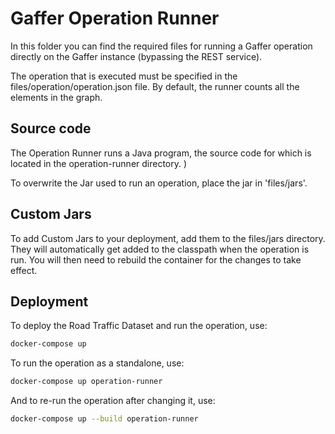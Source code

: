 Gaffer Operation Runner
========================
In this folder you can find the required files for running a Gaffer operation directly on the Gaffer instance (bypassing the REST service).

The operation that is executed must be specified in the files/operation/operation.json file.
By default, the runner counts all the elements in the graph.

## Source code
The Operation Runner runs a Java program, the source code for which is located in the operation-runner directory. )

To overwrite the Jar used to run an operation, place the jar in 'files/jars'.

## Custom Jars
To add Custom Jars to your deployment, add them to the files/jars directory. They will automatically get added to the classpath when the operation is run.
You will then need to rebuild the container for the changes to take effect.

## Deployment

To deploy the Road Traffic Dataset and run the operation, use:

```bash
docker-compose up
```

To run the operation as a standalone, use:
```bash
docker-compose up operation-runner
```

And to re-run the operation after changing it, use:
```bash
docker-compose up --build operation-runner
```
